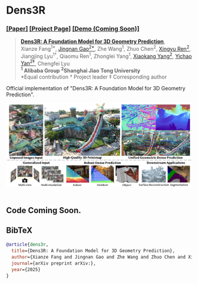 # Dens3R
### [[Paper]]() [[Project Page]](https://g-1nonly.github.io/Dens3R/) [[Demo (Coming Soon)]]() 

> [**Dens3R: A Foundation Model for 3D Geometry Prediction**](),            
> Xianze Fang<sup>1*</sup>, [Jingnan Gao<sup>2*</sup>](https://g-1nonly.github.io), Zhe Wang<sup>1</sup>, Zhuo Chen<sup>2</sup>, [Xingyu Ren<sup>2</sup>](https://xingyuren.github.io), Jiangjing Lyu<sup>1†</sup>, Qiaomu Ren<sup>1</sup>, Zhonglei Yang<sup>1</sup>, [Xiaokang Yang<sup>2</sup>](https://english.seiee.sjtu.edu.cn/english/detail/842_802.htm), [Yichao Yan<sup>2‡</sup>](https://daodaofr.github.io/), Chengfei Lyu <br>
> **<sup>1</sup> Alibaba Group <sup>2</sup>Shanghai Jiao Tong University** <br>
> *Equal contribution  † Project leader  ‡ Corresponding author

Official implementation of "Dens3R: A Foundation Model for 3D Geometry Prediction".

<div align="center">
  <img src="assets/Teaser.jpg"/>
</div><br/>

## Code Coming Soon.

## BibTeX
```bibtex
@article{dens3r,
  title={Dens3R: A Foundation Model for 3D Geometry Prediction}, 
  author={Xianze Fang and Jingnan Gao and Zhe Wang and Zhuo Chen and Xingyu Ren and Jiangjing Lyu and Qiaomu Ren and Zhonglei Yang and Xiaokang Yang and Yichao Yan and Chengfei Lyu},
  journal={arXiv preprint arXiv:},
  year={2025}
}
```
